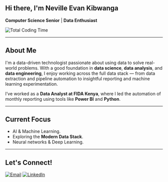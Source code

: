 ## Hi there, I'm Neville Evan Kibwanga

**Computer Science Senior** | **Data Enthusiast**

 ![Total Coding Time](https://img.shields.io/badge/wakatime-112hrs%2054mins-blue?style=flat-square&logo=wakatime)

<!--START_SECTION:waka-->
<!--END_SECTION:waka-->

---

## About Me

I'm a data-driven technologist passionate about using data to solve real-world problems. With a good foundation in **data science**, **data analysis**, and **data engineering**, I enjoy working across the full data stack — from data extraction and pipeline automation to insightful reporting and machine learning experimentation.

I’ve worked as a **Data Analyst at FIDA Kenya**, where I led the automation of monthly reporting using tools like **Power BI** and **Python**.

---

## Current Focus

- AI & Machine Learning.
- Exploring the **Modern Data Stack**.
- Neural networks & Deep Learning.


---

## Let's Connect!

[![Email](https://img.shields.io/badge/Email-D14836?style=flat-square&logo=gmail&logoColor=white)](mailto:nkibwanga@gmail.com)
[![LinkedIn](https://img.shields.io/badge/LinkedIn-blue?style=flat-square&logo=linkedin)](https://www.linkedin.com/in/neville-evan-0047a1244)



